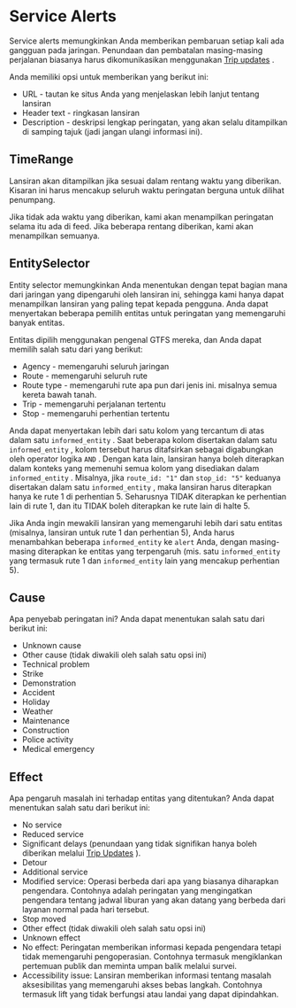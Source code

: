 # Service Alerts

Service alerts memungkinkan Anda memberikan pembaruan setiap kali ada gangguan pada jaringan. Penundaan dan pembatalan masing-masing perjalanan biasanya harus dikomunikasikan menggunakan [Trip updates](trip-updates.md) .

Anda memiliki opsi untuk memberikan yang berikut ini:

*   URL - tautan ke situs Anda yang menjelaskan lebih lanjut tentang lansiran
*   Header text - ringkasan lansiran
*   Description - deskripsi lengkap peringatan, yang akan selalu ditampilkan di samping tajuk (jadi jangan ulangi informasi ini).

## TimeRange

Lansiran akan ditampilkan jika sesuai dalam rentang waktu yang diberikan. Kisaran ini harus mencakup seluruh waktu peringatan berguna untuk dilihat penumpang.

Jika tidak ada waktu yang diberikan, kami akan menampilkan peringatan selama itu ada di feed. Jika beberapa rentang diberikan, kami akan menampilkan semuanya.

## EntitySelector

Entity selector memungkinkan Anda menentukan dengan tepat bagian mana dari jaringan yang dipengaruhi oleh lansiran ini, sehingga kami hanya dapat menampilkan lansiran yang paling tepat kepada pengguna. Anda dapat menyertakan beberapa pemilih entitas untuk peringatan yang memengaruhi banyak entitas.

Entitas dipilih menggunakan pengenal GTFS mereka, dan Anda dapat memilih salah satu dari yang berikut:

*   Agency - memengaruhi seluruh jaringan
*   Route - memengaruhi seluruh rute
*   Route type - memengaruhi rute apa pun dari jenis ini. misalnya semua kereta bawah tanah.
*   Trip - memengaruhi perjalanan tertentu
*   Stop - memengaruhi perhentian tertentu

Anda dapat menyertakan lebih dari satu kolom yang tercantum di atas dalam satu `informed_entity` . Saat beberapa kolom disertakan dalam satu `informed_entity` , kolom tersebut harus ditafsirkan sebagai digabungkan oleh operator logika `AND` . Dengan kata lain, lansiran hanya boleh diterapkan dalam konteks yang memenuhi semua kolom yang disediakan dalam `informed_entity` . Misalnya, jika `route_id: "1"` dan `stop_id: "5"` keduanya disertakan dalam satu `informed_entity` , maka lansiran harus diterapkan hanya ke rute 1 di perhentian 5. Seharusnya TIDAK diterapkan ke perhentian lain di rute 1, dan itu TIDAK boleh diterapkan ke rute lain di halte 5.

Jika Anda ingin mewakili lansiran yang memengaruhi lebih dari satu entitas (misalnya, lansiran untuk rute 1 dan perhentian 5), Anda harus menambahkan beberapa `informed_entity` ke `alert` Anda, dengan masing-masing diterapkan ke entitas yang terpengaruh (mis. satu `informed_entity` yang termasuk rute 1 dan `informed_entity` lain yang mencakup perhentian 5).

## Cause

Apa penyebab peringatan ini? Anda dapat menentukan salah satu dari berikut ini:

*   Unknown cause
*   Other cause (tidak diwakili oleh salah satu opsi ini)
*   Technical problem
*   Strike
*   Demonstration
*   Accident
*   Holiday
*   Weather
*   Maintenance
*   Construction
*   Police activity
*   Medical emergency

## Effect

Apa pengaruh masalah ini terhadap entitas yang ditentukan? Anda dapat menentukan salah satu dari berikut ini:

*   No service
*   Reduced service
*   Significant delays (penundaan yang tidak signifikan hanya boleh diberikan melalui [Trip Updates](trip-updates.md) ).
*   Detour
*   Additional service
*   Modified service: Operasi berbeda dari apa yang biasanya diharapkan pengendara. Contohnya adalah peringatan yang mengingatkan pengendara tentang jadwal liburan yang akan datang yang berbeda dari layanan normal pada hari tersebut.
*   Stop moved
*   Other effect (tidak diwakili oleh salah satu opsi ini)
*   Unknown effect
*   No effect: Peringatan memberikan informasi kepada pengendara tetapi tidak memengaruhi pengoperasian. Contohnya termasuk mengiklankan pertemuan publik dan meminta umpan balik melalui survei.
*   Accessibility issue: Lansiran memberikan informasi tentang masalah aksesibilitas yang memengaruhi akses bebas langkah. Contohnya termasuk lift yang tidak berfungsi atau landai yang dapat dipindahkan.
